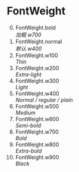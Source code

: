 # FontWeight

0. FontWeight.bold<br>*加粗 w700*
1. FontWeight.normal<br>*默认 w400*
2. FontWeight.w100<br>*Thin*
3. FontWeight.w200<br>*Extra-light*
4. FontWeight.w300<br>*Light*
5. FontWeight.w400<br>*Normal / regular / plain*
6. FontWeight.w500<br>*Medium*
7. FontWeight.w600<br>*Semi-bold*
8. FontWeight.w700<br>*Bold*
9. FontWeight.w800<br>*Extra-bold*
10. FontWeight.w900<br>*Black*
